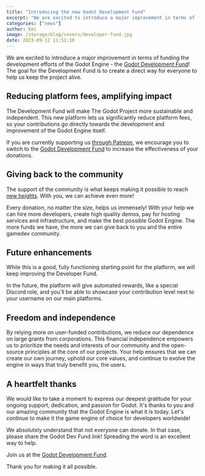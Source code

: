 ```yaml
---
title: "Introducing the new Godot Development Fund"
excerpt: "We are excited to introduce a major improvement in terms of funding the development efforts of the Godot Engine."
categories: ["news"]
author: Emi
image: /storage/blog/covers/developer-fund.jpg
date: 2023-09-12 11:51:10
---
```


We are excited to introduce a major improvement in terms of funding the development efforts of the Godot Engine - the [Godot Development Fund](https://fund.godotengine.org)! The goal for the Development Fund is to create a direct way for everyone to help us keep the project alive.
 

## Reducing platform fees, amplifying impact

The Development Fund will make The Godot Project more sustainable and independent. This new platform lets us significantly reduce platform fees, so your contributions go directly towards the development and improvement of the Godot Engine itself.

If you are currently supporting us [through Patreon](https://www.patreon.com/godotengine), we encourage you to switch to the [Godot Development Fund](https://fund.godotengine.org) to increase the effectiveness of your donations.

## Giving back to the community

The support of the community is what keeps making it possible to reach [new heights](https://godotengine.org/article/godot-4-0-sets-sail/). With you, we can achieve even more!

Every donation, no matter the size, helps us immensely! With your help we can hire more developers, create high quality demos, pay for hosting services and infrastructure, and make the best possible Godot Engine. The more funds we have, the more we can give back to you and the entire gamedev community.

## Future enhancements

While this is a good, fully functioning starting point for the platform, we will keep improving the Developer Fund.

In the future, the platform will give automated rewards, like a special Discord role, and you'll be able to showcase your contribution level next to your username on our main platforms. 

## Freedom and independence

By relying more on user-funded contributions, we reduce our dependence on large grants from corporations. This financial independence empowers us to prioritize the needs and interests of our community and the open-source principles at the core of our projects. Your help ensures that we can create our own journey, uphold our core values, and continue to evolve the engine in ways that truly benefit you, the users.


## A heartfelt thanks

We would like to take a moment to express our deepest gratitude for your ongoing support, dedication, and passion for Godot. It's thanks to you and our amazing community that the Godot Engine is what it is today. Let's continue to make it the game engine of choice for developers worldwide!

We absolutely understand that not everyone can donate. In that case, please share the Godot Dev Fund link! Spreading the word is an excellent way to help.

Join us at the [Godot Development Fund](https://fund.godotengine.org).

Thank you for making it all possible.